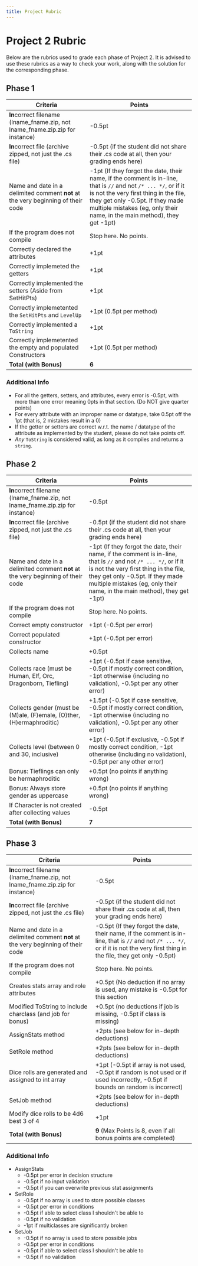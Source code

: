 ```yaml
---
title: Project Rubric
---
```


# Project 2 Rubric

Below are the rubrics used to grade each phase of Project 2. It is advised to use these rubrics as a way to check your work, along with the solution for the corresponding phase.

## Phase 1

| Criteria                                                                         | Points                                                                                                                                                                                                                                                                   |
|----------------------------------------------------------------------------------|--------------------------------------------------------------------------------------------------------------------------------------------------------------------------------------------------------------------------------------------------------------------------|
| **In**correct filename (lname_fname.zip, not lname_fname.zip.zip for instance)   | -0.5pt                                                                                                                                                                                                                                                                   |
| **In**correct file (archive zipped, not just the .cs file)                       | -0.5pt (if the student did not share their .cs code at all, then your grading ends here)                                                                                                                                                                                 |
| Name and date in a delimited comment **not** at the very beginning of their code | -1pt (If they forgot the date, their name, if the comment is in-line, that is `//` and not `/* ... */`, or if it is not the very first thing in the file, they get only -0.5pt. If they made multiple mistakes (eg, only their name, in the main method), they get -1pt) |
| If the program does not compile                                                  | Stop here. No points.                                                                                                                                                                                                                                                    |
| Correctly declared the attributes                                                | +1pt                                                                                                                                                                                                                                                                     |
| Correctly implemeted the getters                                                 | +1pt                                                                                                                                                                                                                                                                     |
| Correctly implemented the setters (Aside from SetHitPts)                         | +1pt                                                                                                                                                                                                                                                                     |
| Correctly implemetented the `SetHitPts` and `LevelUp`                            | +1pt (0.5pt per method)                                                                                                                                                                                                                                                  |
| Correctly implemented a `ToString`                                               | +1pt                                                                                                                                                                                                                                                                     |
| Correctly implemetented the empty and populated Constructors                     | +1pt (0.5pt per method)                                                                                                                                                                                                                                                  |
| **Total (with Bonus)**                                                           | **6**                                                                                                                                                                                                                                                                    |

### Additional Info
- For all the getters, setters, and attributes, every error is -0.5pt, with more than one error meaning 0pts in that section. (Do NOT give quarter points)
- For every attribute with an improper name or datatype, take 0.5pt off the 1pt (that is, 2 mistakes result in a 0)
- If the getter or setters are correct w.r.t. the name / datatype of the attribute as implemented by the student, please do not take points off.
- _Any_ `ToString` is considered valid, as long as it compiles and returns a `string`.

## Phase 2

| Criteria                                                                         | Points                                                                                                                                                                                                                                                                   |
|----------------------------------------------------------------------------------|--------------------------------------------------------------------------------------------------------------------------------------------------------------------------------------------------------------------------------------------------------------------------|
| **In**correct filename (lname_fname.zip, not lname_fname.zip.zip for instance)   | -0.5pt                                                                                                                                                                                                                                                                   |
| **In**correct file (archive zipped, not just the .cs file)                       | -0.5pt (if the student did not share their .cs code at all, then your grading ends here)                                                                                                                                                                                 |
| Name and date in a delimited comment **not** at the very beginning of their code | -1pt (If they forgot the date, their name, if the comment is in-line, that is `//` and not `/* ... */`, or if it is not the very first thing in the file, they get only -0.5pt. If they made multiple mistakes (eg, only their name, in the main method), they get -1pt) |
| If the program does not compile                                                  | Stop here. No points.                                                                                                                                                                                                                                                    |
| Correct empty constructor                                                        | +1pt (-0.5pt per error)                                                                                                                                                                                                                                                  |
| Correct populated constructor                                                    | +1pt (-0.5pt per error)                                                                                                                                                                                                                                                  |
| Collects name                                                                    | +0.5pt                                                                                                                                                                                                                                                                   |
| Collects race (must be Human, Elf, Orc, Dragonborn, Tiefling)                    | +1pt (-0.5pt if case sensitive, -0.5pt if mostly correct condition, -1pt otherwise (including no validation), -0.5pt per any other error)                                                                                                                                |
| Collects gender (must be (M)ale, (F)emale, (O)ther, (H)ermaphroditic)            | +1.5pt (-0.5pt if case sensitive, -0.5pt if mostly correct condition, -1pt otherwise (including no validation), -0.5pt per any other error)                                                                                                                              |
| Collects level (between 0 and 30, inclusive)                                     | +1pt (-0.5pt if exclusive, -0.5pt if mostly correct condition, -1pt otherwise (including no validation), -0.5pt per any other error)                                                                                                                                     |
| Bonus: Tieflings can only be hermaphroditic                                      | +0.5pt (no points if anything wrong)                                                                                                                                                                                                                                     |
| Bonus: Always store gender as uppercase                                          | +0.5pt (no points if anything wrong)                                                                                                                                                                                                                                     |
| If Character is not created after collecting values                              | -0.5pt                                                                                                                                                                                                                                                                   |
| **Total (with Bonus)**                                                           | **7**                                                                                                                                                                                                                                                                    |

## Phase 3

| Criteria                                                                         | Points                                                                                                                                                                            |
|----------------------------------------------------------------------------------|-----------------------------------------------------------------------------------------------------------------------------------------------------------------------------------|
| **In**correct filename (lname_fname.zip, not lname_fname.zip.zip for instance)   | -0.5pt                                                                                                                                                                            |
| **In**correct file (archive zipped, not just the .cs file)                       | -0.5pt (if the student did not share their .cs code at all, then your grading ends here)                                                                                          |
| Name and date in a delimited comment **not** at the very beginning of their code | -0.5pt (If they forgot the date, their name, if the comment is in-line, that is `//` and not `/* ... */`, or if it is not the very first thing in the file, they get only -0.5pt) |
| If the program does not compile                                                  | Stop here. No points.                                                                                                                                                             |
| Creates stats array and role attributes                                          | +0.5pt (No deduction if no array is used, any mistake is -0.5pt for this section                                                                                                  |
| Modified ToString to include charclass (and job for bonus)                       | +0.5pt (no deductions if job is missing, -0.5pt if class is missing)                                                                                                              |
| AssignStats method                                                               | +2pts (see below for in-depth deductions)                                                                                                                                         |
| SetRole method                                                                   | +2pts (see below for in-depth deductions)                                                                                                                                         |
| Dice rolls are generated and assigned to int array                               | +1pt (-0.5pt if array is not used, -0.5pt if random is not used or if used incorrectly, -0.5pt if bounds on random is incorrect)                                                  |
| SetJob method                                                                    | +2pts (see below for in-depth deductions)                                                                                                                                         |
| Modify dice rolls to be 4d6 best 3 of 4                                          | +1pt                                                                                                                                                                              |
| **Total (with Bonus)**                                                           | **9** (Max Points is 8, even if all bonus points are completed)                                                                                                                   |

### Additional Info
- AssignStats
  - -0.5pt per error in decision structure
  - -0.5pt if no input validation
  - -0.5pt if you can overwrite previous stat assignments
- SetRole
  - -0.5pt if no array is used to store possible classes
  - -0.5pt per error in conditions
  - -0.5pt if able to select class I shouldn't be able to
  - -0.5pt if no validation
  - -1pt if multiclasses are significantly broken
- SetJob
  - -0.5pt if no array is used to store possible jobs
  - -0.5pt per error in conditions
  - -0.5pt if able to select class I shouldn't be able to
  - -0.5pt if no validation